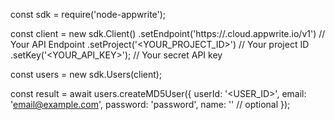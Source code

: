 const sdk = require('node-appwrite');

const client = new sdk.Client()
    .setEndpoint('https://<REGION>.cloud.appwrite.io/v1') // Your API Endpoint
    .setProject('<YOUR_PROJECT_ID>') // Your project ID
    .setKey('<YOUR_API_KEY>'); // Your secret API key

const users = new sdk.Users(client);

const result = await users.createMD5User({
    userId: '<USER_ID>',
    email: 'email@example.com',
    password: 'password',
    name: '<NAME>' // optional
});
